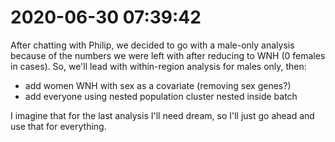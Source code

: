 # 2020-06-30 07:39:42

After chatting with Philip, we decided to go with a male-only analysis because
of the numbers we were left with after reducing to WNH (0 females in cases). So,
we'll lead with within-region analysis for males only, then:

* add women WNH with sex as a covariate (removing sex genes?)
* add everyone using nested population cluster nested inside batch

I imagine that for the last analysis I'll need dream, so I'll just go ahead and
use that for everything.

